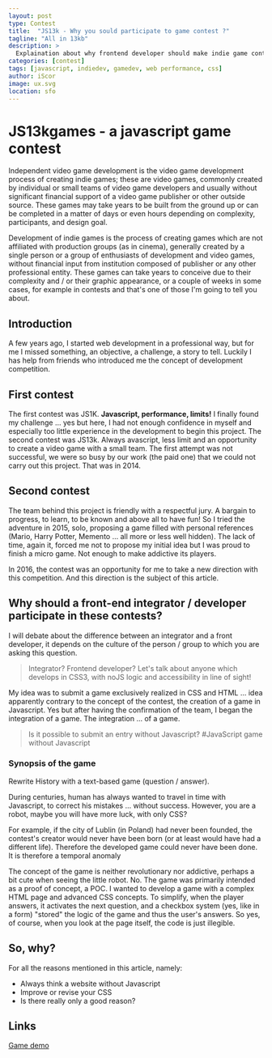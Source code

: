 ```yaml
---
layout: post
type: Contest
title:  "JS13k - Why you sould participate to game contest ?"
tagline: "All in 13kb"
description: >
  Explaination about why frontend developer should make indie game contest
categories: [contest]
tags: [javascript, indiedev, gamedev, web performance, css]
author: iScor
image: ux.svg
location: sfo
---
```

# JS13kgames - a javascript game contest

Independent video game development is the video game development process of creating indie games; these are video games, commonly created by individual or small teams of video game developers and usually without significant financial support of a video game publisher or other outside source. These games may take years to be built from the ground up or can be completed in a matter of days or even hours depending on complexity, participants, and design goal.

Development of indie games is the process of creating games which are not affiliated with production groups (as in cinema), generally created by a single person or a group of enthusiasts of development and video games, without financial input from institution composed of publisher or any other professional entity. These games can take years to conceive due to their complexity and / or their graphic appearance, or a couple of weeks in some cases, for example in contests and that's one of those I'm going to tell you about.

## Introduction

A few years ago, I started web development in a professional way, but for me I missed something, an objective, a challenge, a story to tell. Luckily I has help from friends who introduced me the concept of development competition.

## First contest

The first contest was JS1K. **Javascript, performance, limits!** I finally found my challenge ... yes but here, I had not enough confidence in myself and especially too little experience in the development to begin this project. The second contest was JS13k. Always avascript, less limit and an opportunity to create a video game with a small team. The first attempt was not successful, we were so busy by our work (the paid one) that we could not carry out this project. That was in 2014.

## Second contest

The team behind this project is friendly with a respectful jury. A bargain to progress, to learn, to be known and above all to have fun! So I tried the adventure in 2015, solo, proposing a game filled with personal references (Mario, Harry Potter, Memento ... all more or less well hidden). The lack of time, again it, forced me not to propose my initial idea but I was proud to finish a micro game. Not enough to make addictive its players.

In 2016, the contest was an opportunity for me to take a new direction with this competition. And this direction is the subject of this article.

## Why should a front-end integrator / developer participate in these contests?

I will debate about the difference between an integrator and a front developer, it depends on the culture of the person / group to which you are asking this question.

> Integrator? Frontend developer? Let's talk about anyone which develops in CSS3, with noJS logic and accessibility in line of sight!

My idea was to submit a game exclusively realized in CSS and HTML ... idea apparently contrary to the concept of the contest, the creation of a game in Javascript. Yes but after having the confirmation of the team, I began the integration of a game. The integration ... of a game.

> Is it possible to submit an entry without Javascript? #JavaScript game without Javascript

### Synopsis of the game

Rewrite History with a text-based game (question / answer).

During centuries, human has always wanted to travel in time with Javascript, to correct his mistakes ... without success. However, you are a robot, maybe you will have more luck, with only CSS?

For example, if the city of Lublin (in Poland) had never been founded, the contest's creator would never have been born (or at least would have had a different life). Therefore the developed game could never have been done. It is therefore a temporal anomaly

The concept of the game is neither revolutionary nor addictive, perhaps a bit cute when seeing the little robot. No. The game was primarily intended as a proof of concept, a POC. I wanted to develop a game with a complex HTML page and advanced CSS concepts. To simplify, when the player answers, it activates the next question, and a checkbox system (yes, like in a form) "stored" the logic of the game and thus the user's answers. So yes, of course, when you look at the page itself, the code is just illegible.

## So, why?

For all the reasons mentioned in this article, namely:

- Always think a website without Javascript
- Improve or revise your CSS
- Is there really only a good reason?

## Links

[Game demo](http://iscor.me/js13k-2016)
